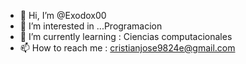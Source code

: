 - 👋 Hi, I’m @Exodox00
- 👀 I’m interested in ...Programacion 
- 🌱 I’m currently learning : Ciencias computacionales 
- 📫 How to reach me : cristianjose9824e@gmail.com


<!---
Exodox00/Exodox00 is a ✨ special ✨ repository because its `README.md` (this file) appears on your GitHub profile.
You can click the Preview link to take a look at your changes.
--->
